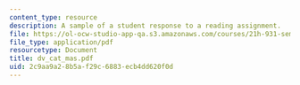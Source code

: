 ```yaml
---
content_type: resource
description: A sample of a student response to a reading assignment.
file: https://ol-ocw-studio-app-qa.s3.amazonaws.com/courses/21h-931-seminar-in-historical-methods-spring-2004/2c9aa9a28b5af29c6883ecb4dd620f0d_dv_cat_mas.pdf
file_type: application/pdf
resourcetype: Document
title: dv_cat_mas.pdf
uid: 2c9aa9a2-8b5a-f29c-6883-ecb4dd620f0d
---
```

